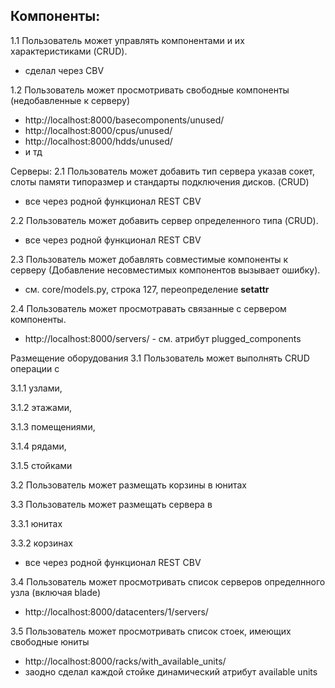 
Компоненты:
-----------
1.1 Пользователь может управлять компонентами и их характеристиками (CRUD).
- сделал через CBV

1.2 Пользователь может просмотривать свободные компоненты (недобавленные к серверу)
- http://localhost:8000/basecomponents/unused/
- http://localhost:8000/cpus/unused/
- http://localhost:8000/hdds/unused/
- и тд

Серверы:
2.1 Пользователь может добавить тип сервера указав сокет, слоты памяти типоразмер и стандарты подключения дисков. (CRUD)
- все через родной функционал REST CBV

2.2 Пользователь может добавить сервер определенного типа (CRUD).
- все через родной функционал REST CBV

2.3 Пользователь может добавлять совместимые компоненты к серверу (Добавление несовместимых компонентов вызывает ошибку).
- см. core/models.py, строка 127, переопределение __setattr__

2.4 Пользователь может просмотравать связанные с сервером компоненты.
- http://localhost:8000/servers/ - см. атрибут plugged_components

Размещение оборудования
3.1 Пользователь может выполнять CRUD операции с

3.1.1 узлами,

3.1.2 этажами,

3.1.3 помещениями,

3.1.4 рядами,

3.1.5 стойками

3.2 Пользователь может размещать корзины в юнитах

3.3 Пользователь может размещать сервера в

3.3.1 юнитах

3.3.2 корзинах

- все через родной функционал REST CBV

3.4 Пользователь может просмотривать список серверов определнного узла (включая blade)
- http://localhost:8000/datacenters/1/servers/

3.5 Пользователь может просмотривать список стоек, имеющих свободные юниты
- http://localhost:8000/racks/with_available_units/
- заодно сделал каждой стойке динамический атрибут available units
